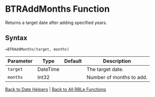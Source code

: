 # BTRAddMonths Function

Returns a target date after adding specified years.

## Syntax

```excel
=BTRAddMonths(target, months)
```

Parameter | Type | Default | Description
---|---|---|---
`target` | DateTime |  | The target date.
`months` | Int32 |  | Number of months to add.

[Back to Date Helpers](Readme.md) | [Back to All RBLe Functions](/RBLe/Readme.md#function-documentation)